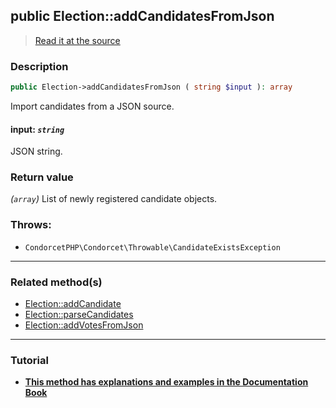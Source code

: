 ## public Election::addCandidatesFromJson

> [Read it at the source](https://github.com/julien-boudry/Condorcet/blob/master/src/ElectionProcess/CandidatesProcess.php#L250)

### Description    

```php
public Election->addCandidatesFromJson ( string $input ): array
```

Import candidates from a JSON source.
    

#### **input:** *`string`*   
JSON string.    


### Return value   

*(`array`)* List of newly registered candidate objects.



### Throws:   

* ```CondorcetPHP\Condorcet\Throwable\CandidateExistsException``` 

---------------------------------------

### Related method(s)      

* [Election::addCandidate](/Docs/ApiReferences/Election%20Class/Election--addCandidate.md)    
* [Election::parseCandidates](/Docs/ApiReferences/Election%20Class/Election--parseCandidates.md)    
* [Election::addVotesFromJson](/Docs/ApiReferences/Election%20Class/Election--addVotesFromJson.md)    

---------------------------------------

### Tutorial

* **[This method has explanations and examples in the Documentation Book](https://www.condorcet.io/3.AsPhpLibrary/4.Candidates)**    
